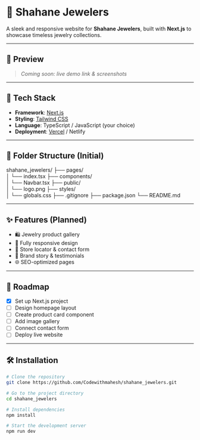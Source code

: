# 💎 Shahane Jewelers

A sleek and responsive website for **Shahane Jewelers**, built with **Next.js** to showcase timeless jewelry collections.

---

## 📸 Preview

> _Coming soon: live demo link & screenshots_

---

## 🚀 Tech Stack

- **Framework**: [Next.js](https://nextjs.org/)
- **Styling**: [Tailwind CSS](https://tailwindcss.com/)
- **Language**: TypeScript / JavaScript (your choice)
- **Deployment**: [Vercel](https://vercel.com/) / Netlify

---

## 📁 Folder Structure (Initial)

shahane_jewelers/
├── pages/           
│   └── index.tsx
├── components/      
│   └── Navbar.tsx
├── public/          
│   └── logo.png
├── styles/         
│   └── globals.css
├── .gitignore
├── package.json
└── README.md


---

## ✨ Features (Planned)

- 🛍️ Jewelry product gallery
- 📱 Fully responsive design
- 🧭 Store locator & contact form
- 📖 Brand story & testimonials
- 🌐 SEO-optimized pages

---

## 📌 Roadmap

- [x] Set up Next.js project
- [ ] Design homepage layout
- [ ] Create product card component
- [ ] Add image gallery
- [ ] Connect contact form
- [ ] Deploy live website

---

## 🛠 Installation

```bash
# Clone the repository
git clone https://github.com/Codewithmahesh/shahane_jewelers.git

# Go to the project directory
cd shahane_jewelers

# Install dependencies
npm install

# Start the development server
npm run dev

